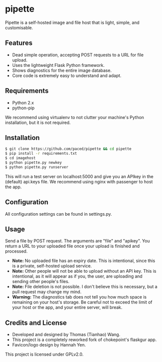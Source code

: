 # pipette

Pipette is a self-hosted image and file host that is light, simple, and customisable.

## Features

-   Dead simple operation, accepting POST requests to a URL for file upload.
-   Uses the lightweight Flask Python framework.
-   Shows diagnostics for the entire image database.
-   Core code is extremely easy to understand and adapt.

## Requirements

-   Python 2.x
-   python-pip

We recommend using virtualenv to not clutter your machine's Python installation, but it is not required.

## Installation

```sh
$ git clone https://github.com/paced/pipette && cd pipette
$ pip install -r requirements.txt
$ cd imagehost
$ python pipette.py newkey
$ python pipette.py runserver
```

This will run a test server on localhost:5000 and give you an APIkey in the (default) api.keys file. We recommend using nginx with passenger to host the app.

## Configuration

All configuration settings can be found in settings.py.

## Usage

Send a file by POST request. The arguments are "file" and "apikey". You return a URL to your uploaded file once your upload is finished and processed.

-   **Note:** No uploaded file has an expiry date. This is intentional, since this is a private, self-hosted upload service.
-   **Note:** Other people will not be able to upload without an API key. This is intentional, as it will appear as if you, the user, are uploading and sending other people's files.
-   **Note:** File deletion is not possible. I don't believe this is necessary, but a pull request may change my mind.
-   **Warning:** The diagnostics tab does not tell you how much space is remaining on your host's storage. Be careful not to exceed the limit of your host or the app, and your entire server, will break.

## Credits and License

-   Developed and designed by Thomas (Tianhao) Wang.
-   This project is a completely reworked fork of chokepoint's flaskgur app.
-   Favicon/logo design by Hannah Yen.

This project is licensed under GPLv2.0.

